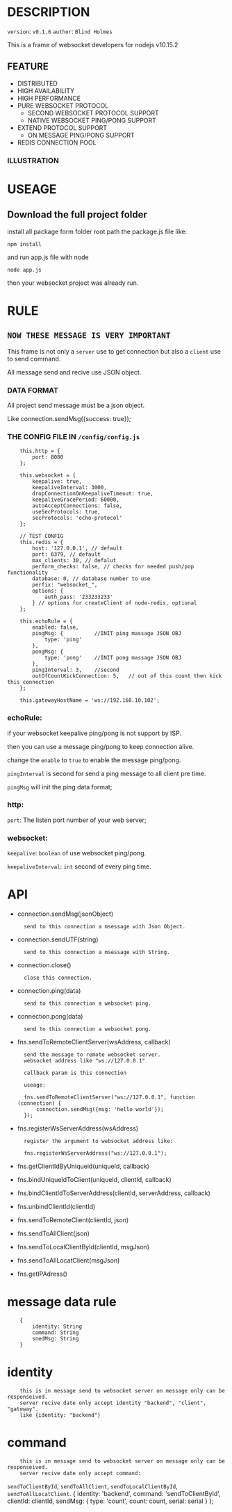# DESCRIPTION
`version`: `v0.1.6`
`author`: `Blind Holmes`

This is a frame of websocket developers for nodejs v10.15.2

## FEATURE

- DISTRIBUTED
- HIGH AVAILABILITY
- HIGH PERFORMANCE
- PURE WEBSOCKET PROTOCOL
	 - SECOND WEBSOCKET PROTOCOL SUPPORT
	 - NATIVE WEBSOCKET PING/PONG SUPPORT
- EXTEND PROTOCOL SUPPORT
	- ON MESSAGE PING/PONG SUPPORT
 - REDIS CONNECTION POOL

### ILLUSTRATION

# USEAGE
## Download the full project folder
install all package form folder root path the package.js file like:

    npm install

and run app.js file with node

	node app.js

then your websocket project was already run.

# RULE
## `NOW THESE MESSAGE IS VERY IMPORTANT`
This frame is not only a `server` use to get connection but also a `client` use to send command.

All message send and recive use JSON object.

### DATA FORMAT
All project send message must be a json object.

Like connection.sendMsg({success: true});

### THE CONFIG FILE IN `/config/config.js`
		this.http = {
			port: 8080
		};
		
		this.websocket = {
		    keepalive: true,
		    keepaliveInterval: 3000,
		    dropConnectionOnKeepaliveTimeout: true,
		    keepaliveGracePeriod: 60000,
		    autoAcceptConnections: false,
		    useSecProtocols: true,
		    secProtocols: 'echo-protocol'
		};
		
		// TEST CONFIG
		this.redis = {
		    host: '127.0.0.1', // default 
		    port: 6379, // default 
		    max_clients: 30, // defalut 
		    perform_checks: false, // checks for needed push/pop functionality
		    database: 0, // database number to use
		    perfix: "websocket_",
		    options: {
		    	auth_pass: '233233233'
		    } // options for createClient of node-redis, optional 
		};
		
		this.echoRule = {
		    enabled: false,
		    pingMsg: {          //INIT ping massage JSON OBJ
		        type: 'ping'
		    },
		    pongMsg: {
		        type: 'pong'    //INIT pong massage JSON OBJ
		    },
		    pingInterval: 3,    //second
		    outOfCountKickConnection: 5,   // out of this count then kick this connection
		};

		this.gatewayHostName = 'ws://192.168.10.102';

### echoRule:
if your websocket keepalive ping/pong is not support by ISP.

then you can use a message ping/pong to keep connection alive.

change the `enable` to `true` to enable the message ping/pong.

`pingInterval` is second for send a ping message to all client pre time.

`pingMsg`  will init the ping data format;

### http:
`port`: The listen port number of your web server;

### websocket:
`keepalive`: `boolean` of use websocket ping/pong.

`keepaliveInterval`: `int` second of every ping time.

# API
- connection.sendMsg(jsonObject)

		send to this connection a msessage with Json Object.

- connection.sendUTF(string)

		send to this connection a msessage with String.

- connection.close()

		close this connection.

- connection.ping(data)

		send to this connection a websocket ping.

- connection.pong(data)

		send to this connection a websocket pong.

- fns.sendToRemoteClientServer(wsAddress, callback)

		send the message to remote websocket server.
		websocket address like "ws://127.0.0.1"

		callback param is this connection

		useage:

		fns.sendToRemoteClientServer("ws://127.0.0.1", function (connection) {
			connection.sendMsg({msg: 'hello world'});
		});
		

- fns.registerWsServerAddress(wsAddress)

		register the argument to websocket address like:

		fns.registerWsServerAddress("ws://127.0.0.1");

- fns.getClientIdByUniqueid(uniqueId, callback)
- fns.bindUniqueIdToClient(uniqueId, clientId, callback)
- fns.bindClientIdToServerAddress(clientId, serverAddress, callback)
- fns.unbindClientId(clientId)
- fns.sendToRemoteClient(clientId, json)
- fns.sendToAllClient(json)
- fns.sendToLocalClientById(clientId, msgJson)
- fns.sendToAllLocatClient(msgJson)
- fns.getIPAdress()

# message data rule

		{
			identity: String
			command: String
			snedMsg: String
		}

# identity
		this is in message send to websocket server on message only can be responseived.
		server recive date only accept identity "backend", "client", "gateway".
		like {identity: "backend"}

# command
		this is in message send to websocket server on message only can be responseived.
		server recive date only accept command:

`sendToClientById`, `sendToAllClient`, `sendToLocalClientById`, `sendToAllLocatClient`.
		{
			identity: 'backend',
			command: 'sendToClientById',
			clientId: clientId,
			sendMsg: {
				type: 'count',
				count: count,
				serial: serial
			}
		};
